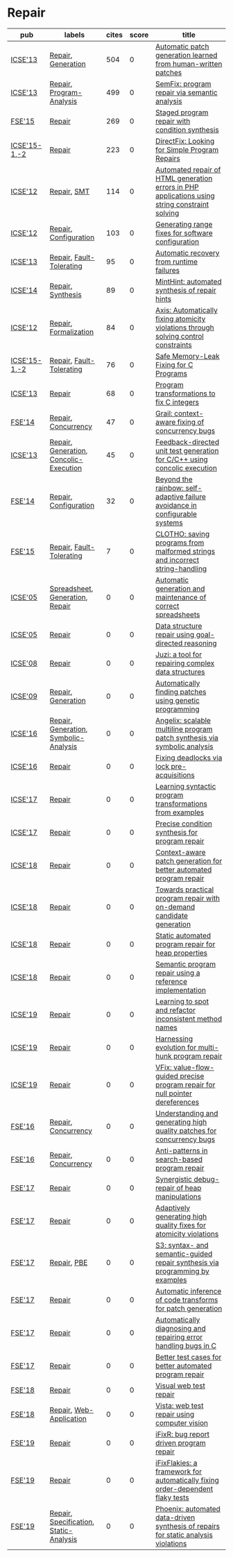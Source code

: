 # Repair

|pub|labels|cites|score|title|
|---|------|-----|-----|-----|
|[ICSE'13](https://dblp.org/db/conf/icse/icse2013.html)|[Repair](Repair.md), [Generation](Generation.md)|504|0|[Automatic patch generation learned from human-written patches](https://scholar.google.com/scholar?q=Automatic+patch+generation+learned+from+human-written+patches)|
|[ICSE'13](https://dblp.org/db/conf/icse/icse2013.html)|[Repair](Repair.md), [Program-Analysis](Program-Analysis.md)|499|0|[SemFix: program repair via semantic analysis](https://scholar.google.com/scholar?q=SemFix%3A+program+repair+via+semantic+analysis)|
|[FSE'15](https://dblp.org/db/conf/sigsoft/fse2015.html)|[Repair](Repair.md)|269|0|[Staged program repair with condition synthesis](https://scholar.google.com/scholar?q=Staged+program+repair+with+condition+synthesis)|
|[ICSE'15-1](https://dblp.org/db/conf/icse/icse2015-1.html),[-2](ICSE'15)|[Repair](Repair.md)|223|0|[DirectFix: Looking for Simple Program Repairs](https://scholar.google.com/scholar?q=DirectFix%3A+Looking+for+Simple+Program+Repairs)|
|[ICSE'12](https://dblp.org/db/conf/icse/icse2012.html)|[Repair](Repair.md), [SMT](SMT.md)|114|0|[Automated repair of HTML generation errors in PHP applications using string constraint solving](https://scholar.google.com/scholar?q=Automated+repair+of+HTML+generation+errors+in+PHP+applications+using+string+constraint+solving)|
|[ICSE'12](https://dblp.org/db/conf/icse/icse2012.html)|[Repair](Repair.md), [Configuration](Configuration.md)|103|0|[Generating range fixes for software configuration](https://scholar.google.com/scholar?q=Generating+range+fixes+for+software+configuration)|
|[ICSE'13](https://dblp.org/db/conf/icse/icse2013.html)|[Repair](Repair.md), [Fault-Tolerating](Fault-Tolerating.md)|95|0|[Automatic recovery from runtime failures](https://scholar.google.com/scholar?q=Automatic+recovery+from+runtime+failures)|
|[ICSE'14](https://dblp.org/db/conf/icse/icse2014.html)|[Repair](Repair.md), [Synthesis](Synthesis.md)|89|0|[MintHint: automated synthesis of repair hints](https://scholar.google.com/scholar?q=MintHint%3A+automated+synthesis+of+repair+hints)|
|[ICSE'12](https://dblp.org/db/conf/icse/icse2012.html)|[Repair](Repair.md), [Formalization](Formalization.md)|84|0|[Axis: Automatically fixing atomicity violations through solving control constraints](https://scholar.google.com/scholar?q=Axis%3A+Automatically+fixing+atomicity+violations+through+solving+control+constraints)|
|[ICSE'15-1](https://dblp.org/db/conf/icse/icse2015-1.html),[-2](ICSE'15)|[Repair](Repair.md), [Fault-Tolerating](Fault-Tolerating.md)|76|0|[Safe Memory-Leak Fixing for C Programs](https://scholar.google.com/scholar?q=Safe+Memory-Leak+Fixing+for+C+Programs)|
|[ICSE'13](https://dblp.org/db/conf/icse/icse2013.html)|[Repair](Repair.md)|68|0|[Program transformations to fix C integers](https://scholar.google.com/scholar?q=Program+transformations+to+fix+C+integers)|
|[FSE'14](https://dblp.org/db/conf/sigsoft/fse2014.html)|[Repair](Repair.md), [Concurrency](Concurrency.md)|47|0|[Grail: context-aware fixing of concurrency bugs](https://scholar.google.com/scholar?q=Grail%3A+context-aware+fixing+of+concurrency+bugs)|
|[ICSE'13](https://dblp.org/db/conf/icse/icse2013.html)|[Repair](Repair.md), [Generation](Generation.md), [Concolic-Execution](Concolic-Execution.md)|45|0|[Feedback-directed unit test generation for C/C++ using concolic execution](https://scholar.google.com/scholar?q=Feedback-directed+unit+test+generation+for+C/C%2B%2B+using+concolic+execution)|
|[FSE'14](https://dblp.org/db/conf/sigsoft/fse2014.html)|[Repair](Repair.md), [Configuration](Configuration.md)|32|0|[Beyond the rainbow: self-adaptive failure avoidance in configurable systems](https://scholar.google.com/scholar?q=Beyond+the+rainbow%3A+self-adaptive+failure+avoidance+in+configurable+systems)|
|[FSE'15](https://dblp.org/db/conf/sigsoft/fse2015.html)|[Repair](Repair.md), [Fault-Tolerating](Fault-Tolerating.md)|7|0|[CLOTHO: saving programs from malformed strings and incorrect string-handling](https://scholar.google.com/scholar?q=CLOTHO%3A+saving+programs+from+malformed+strings+and+incorrect+string-handling)|
|[ICSE'05](https://dblp.org/db/conf/icse/icse2005.html)|[Spreadsheet](Spreadsheet.md), [Generation](Generation.md), [Repair](Repair.md)|0|0|[Automatic generation and maintenance of correct spreadsheets](https://scholar.google.com/scholar?q=Automatic+generation+and+maintenance+of+correct+spreadsheets)|
|[ICSE'05](https://dblp.org/db/conf/icse/icse2005.html)|[Repair](Repair.md)|0|0|[Data structure repair using goal-directed reasoning](https://scholar.google.com/scholar?q=Data+structure+repair+using+goal-directed+reasoning)|
|[ICSE'08](https://dblp.org/db/conf/icse/icse2008.html)|[Repair](Repair.md)|0|0|[Juzi: a tool for repairing complex data structures](https://scholar.google.com/scholar?q=Juzi%3A+a+tool+for+repairing+complex+data+structures)|
|[ICSE'09](https://dblp.org/db/conf/icse/icse2009.html)|[Repair](Repair.md), [Generation](Generation.md)|0|0|[Automatically finding patches using genetic programming](https://scholar.google.com/scholar?q=Automatically+finding+patches+using+genetic+programming)|
|[ICSE'16](https://dblp.org/db/conf/icse/icse2016.html)|[Repair](Repair.md), [Generation](Generation.md), [Symbolic-Analysis](Symbolic-Analysis.md)|0|0|[Angelix: scalable multiline program patch synthesis via symbolic analysis](https://scholar.google.com/scholar?q=Angelix%3A+scalable+multiline+program+patch+synthesis+via+symbolic+analysis)|
|[ICSE'16](https://dblp.org/db/conf/icse/icse2016.html)|[Repair](Repair.md)|0|0|[Fixing deadlocks via lock pre-acquisitions](https://scholar.google.com/scholar?q=Fixing+deadlocks+via+lock+pre-acquisitions)|
|[ICSE'17](https://dblp.org/db/conf/icse/icse2017.html)|[Repair](Repair.md)|0|0|[Learning syntactic program transformations from examples](https://scholar.google.com/scholar?q=Learning+syntactic+program+transformations+from+examples)|
|[ICSE'17](https://dblp.org/db/conf/icse/icse2017.html)|[Repair](Repair.md)|0|0|[Precise condition synthesis for program repair](https://scholar.google.com/scholar?q=Precise+condition+synthesis+for+program+repair)|
|[ICSE'18](https://dblp.org/db/conf/icse/icse2018.html)|[Repair](Repair.md)|0|0|[Context-aware patch generation for better automated program repair](https://scholar.google.com/scholar?q=Context-aware+patch+generation+for+better+automated+program+repair)|
|[ICSE'18](https://dblp.org/db/conf/icse/icse2018.html)|[Repair](Repair.md)|0|0|[Towards practical program repair with on-demand candidate generation](https://scholar.google.com/scholar?q=Towards+practical+program+repair+with+on-demand+candidate+generation)|
|[ICSE'18](https://dblp.org/db/conf/icse/icse2018.html)|[Repair](Repair.md)|0|0|[Static automated program repair for heap properties](https://scholar.google.com/scholar?q=Static+automated+program+repair+for+heap+properties)|
|[ICSE'18](https://dblp.org/db/conf/icse/icse2018.html)|[Repair](Repair.md)|0|0|[Semantic program repair using a reference implementation](https://scholar.google.com/scholar?q=Semantic+program+repair+using+a+reference+implementation)|
|[ICSE'19](https://dblp.org/db/conf/icse/icse2019.html)|[Repair](Repair.md)|0|0|[Learning to spot and refactor inconsistent method names](https://scholar.google.com/scholar?q=Learning+to+spot+and+refactor+inconsistent+method+names)|
|[ICSE'19](https://dblp.org/db/conf/icse/icse2019.html)|[Repair](Repair.md)|0|0|[Harnessing evolution for multi-hunk program repair](https://scholar.google.com/scholar?q=Harnessing+evolution+for+multi-hunk+program+repair)|
|[ICSE'19](https://dblp.org/db/conf/icse/icse2019.html)|[Repair](Repair.md)|0|0|[VFix: value-flow-guided precise program repair for null pointer dereferences](https://scholar.google.com/scholar?q=VFix%3A+value-flow-guided+precise+program+repair+for+null+pointer+dereferences)|
|[FSE'16](https://dblp.org/db/conf/sigsoft/fse2016.html)|[Repair](Repair.md), [Concurrency](Concurrency.md)|0|0|[Understanding and generating high quality patches for concurrency bugs](https://scholar.google.com/scholar?q=Understanding+and+generating+high+quality+patches+for+concurrency+bugs)|
|[FSE'16](https://dblp.org/db/conf/sigsoft/fse2016.html)|[Repair](Repair.md), [Concurrency](Concurrency.md)|0|0|[Anti-patterns in search-based program repair](https://scholar.google.com/scholar?q=Anti-patterns+in+search-based+program+repair)|
|[FSE'17](https://dblp.org/db/conf/sigsoft/fse2017.html)|[Repair](Repair.md)|0|0|[Synergistic debug-repair of heap manipulations](https://scholar.google.com/scholar?q=Synergistic+debug-repair+of+heap+manipulations)|
|[FSE'17](https://dblp.org/db/conf/sigsoft/fse2017.html)|[Repair](Repair.md)|0|0|[Adaptively generating high quality fixes for atomicity violations](https://scholar.google.com/scholar?q=Adaptively+generating+high+quality+fixes+for+atomicity+violations)|
|[FSE'17](https://dblp.org/db/conf/sigsoft/fse2017.html)|[Repair](Repair.md), [PBE](PBE.md)|0|0|[S3: syntax- and semantic-guided repair synthesis via programming by examples](https://scholar.google.com/scholar?q=S3%3A+syntax-+and+semantic-guided+repair+synthesis+via+programming+by+examples)|
|[FSE'17](https://dblp.org/db/conf/sigsoft/fse2017.html)|[Repair](Repair.md)|0|0|[Automatic inference of code transforms for patch generation](https://scholar.google.com/scholar?q=Automatic+inference+of+code+transforms+for+patch+generation)|
|[FSE'17](https://dblp.org/db/conf/sigsoft/fse2017.html)|[Repair](Repair.md)|0|0|[Automatically diagnosing and repairing error handling bugs in C](https://scholar.google.com/scholar?q=Automatically+diagnosing+and+repairing+error+handling+bugs+in+C)|
|[FSE'17](https://dblp.org/db/conf/sigsoft/fse2017.html)|[Repair](Repair.md)|0|0|[Better test cases for better automated program repair](https://scholar.google.com/scholar?q=Better+test+cases+for+better+automated+program+repair)|
|[FSE'18](https://dblp.org/db/conf/sigsoft/fse2018.html)|[Repair](Repair.md)|0|0|[Visual web test repair](https://scholar.google.com/scholar?q=Visual+web+test+repair)|
|[FSE'18](https://dblp.org/db/conf/sigsoft/fse2018.html)|[Repair](Repair.md), [Web-Application](Web-Application.md)|0|0|[Vista: web test repair using computer vision](https://scholar.google.com/scholar?q=Vista%3A+web+test+repair+using+computer+vision)|
|[FSE'19](https://dblp.org/db/conf/sigsoft/fse2019.html)|[Repair](Repair.md)|0|0|[iFixR: bug report driven program repair](https://scholar.google.com/scholar?q=iFixR%3A+bug+report+driven+program+repair)|
|[FSE'19](https://dblp.org/db/conf/sigsoft/fse2019.html)|[Repair](Repair.md)|0|0|[iFixFlakies: a framework for automatically fixing order-dependent flaky tests](https://scholar.google.com/scholar?q=iFixFlakies%3A+a+framework+for+automatically+fixing+order-dependent+flaky+tests)|
|[FSE'19](https://dblp.org/db/conf/sigsoft/fse2019.html)|[Repair](Repair.md), [Specification](Specification.md), [Static-Analysis](Static-Analysis.md)|0|0|[Phoenix: automated data-driven synthesis of repairs for static analysis violations](https://scholar.google.com/scholar?q=Phoenix%3A+automated+data-driven+synthesis+of+repairs+for+static+analysis+violations)|
